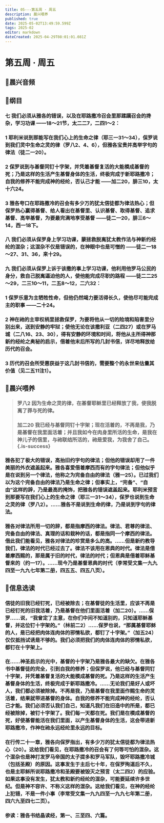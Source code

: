 ```yaml
---
title: 05---第五周 · 周五
description: 晨兴喂养
published: true
date: 2025-05-02T13:49:59.599Z
tags: 2025-02
editor: markdown
dateCreated: 2025-04-29T08:01:01.081Z
---
```


# 第五周 · 周五
## 🎵晨兴音频

## 📖纲目

### 七   我们必须从雅各的错误，以及在耶路撒冷召会里那蹂躏召会的搀杂，学习功课 ——18～21节，太二二7，二四1～2：

### 1   耶利米说到那能写在我们心上的生命之律（耶三一31～34），保罗说到我们灵中生命之灵的律（罗八2、4、6），但雅各宝贵并高举字句的律法（徒二一20）。

### 2   保罗说到与基督同钉十字架，并凭着基督复活的大能模成基督的死；乃是这样的生活产生基督身体的生活，终极完成于新耶路撒冷；自我的修养不能完成神的经纶，否认己才能 ——加二20，腓三10，太十六24。

### 3   雅各夸口在耶路撒冷的召会有多少万的犹太信徒都为律法热心；但保罗热心赢得基督、给人看出在基督里、认识基督、取得基督、追求基督、高举基督，为要最完满地享受基督 ——徒二一20，腓三6～14，西一18下。

### 八   我们必须从保罗身上学习功课，蒙拯救脱离犹太教作法与神新约经纶的混杂；这混杂不仅是错误的，在神眼中也是可憎的 ——徒二一18～27、31、36，来十29。

### 九   我们必须从保罗上诉于该撒的事上学习功课，他利用他罗马公民的身分，救自己脱离逼迫他的人，使他能完成尽职的路程 ——徒二二25～29，二三10～11，二五8～12，二六32：

### 1   保罗乐意为主牺牲性命，但他仍然竭力要活得长久，使他尽可能完成主的职事 ——二十24。

### 2   神在祂的主宰权柄里拯救保罗，为要将他从一切的险境和陷害里分别出来，送到安静的牢狱；使他无论在该撒利亚（二四27）或在罗马城（二八16、23、30），得有安静的环境和时间，将他从主所得神那新约经纶之奥秘的启示，借着他末后所写的几封书信，详尽地释放给历代的召会。

### 3   历代的召会所受惠获益于这几封书信的，需要整个的永世来估量其价值（见二五11注1）。

## 📖晨兴喂养

>### 罗八2    因为生命之灵的律，在基督耶稣里已经释放了我，使我脱离了罪与死的律。
>
>### 加二20    我已经与基督同钉十字架；现在活着的，不再是我，乃是基督在我里面活着；并且我如今在肉身里所活的生命，是我在神儿子的信里，与祂联结所活的，祂是爱我，为我舍了自己。{.is-success}

### 雅各犯了极大的错误，高抬旧约字句的律法；但他的错误却用了一件美丽的外衣遮盖起来。雅各喜爱借着摩西而有的字句律法；但他似乎是在说到另一个律法，他称之为完备自由的律法（雅一25）。已过我们以为这个完备自由的律法乃是生命之律；但事实上，“完备”、“自由”这样的辞，乃是最高的掩饰，把雅各的错误遮盖起来。耶利米预言到那要写在我们心上的生命之律（耶三一31～34），保罗也说到生命之灵的律（罗八2）。……雅各不是说到生命的律，乃是说到字句的律法。

### 雅各对律法所用一切的辞，都是指摩西的律法。律法、君尊的律法、完备自由的律法、真理的话和栽种的话，都是指同一个摩西的律法。借此我们能看见，雅各对律法的珍赏是多么的高。……但是新约教导我们，律法的时代已经过去了。律法不该用在恩典的时代。律法是借着摩西赐的，那是属于旧的时代，律法的时代；但恩典是借着耶稣基督来的（约一17）。……现今乃是基督恩典的时代（李常受文集一九九四至一九九七年第二册，四五五、四五八页）。

## 📖信息选读

### 信徒的旧我已经钉死，已经被除去；在基督徒的生活里，应该不再是已经钉死的旧我活着，乃是基督在他们里面活着（加二20）。……保罗……说，“我曾定了主意，在你们中间不知道别的，只知道耶稣基督，并这位钉十字架的。”（林前二2）……保罗也说，“那属基督耶稣的人，是已经把肉体连肉体的邪情私欲，都钉了十字架。”（加五24）仅仅抵挡试诱是不够的。我们必须把我们的肉体连肉体的邪情私欲，都钉在十字架上。

### 在……神圣启示的光中，基督的十字架乃是雅各最大的缺欠。在雅各书中基督徒的完全，引到自我的修养；但保罗说，他已经与基督同钉十字架，并凭着基督复活的大能模成基督的死。乃是这样的生活产生基督身体的生活，终极完成于新耶路撒冷。……无论我们是好人或坏人，我们都必须被除掉。不再是我，乃是基督在我里面作赐生命的灵活着，结果就带进基督的身体。自我的修养不能完成神的经纶，否认己才能。我们必须否认我们自己，知道凡我们在旧造中的所是，都已经被除掉，被钉十字架了。我们每一天都在死。我们是在模成基督的死，好使基督能活在我们里面，以产生基督身体的生活，这会带进新耶路撒冷，作神在祂永远经纶里永远的目标。

### 在行传二十一章，雅各向保罗指出，有多少万的犹太信徒都为律法热心（20）。这给我们看见，在耶路撒冷的召会有了何等可怕的混杂。这个混杂也是神打发罗马帝国的太子提多和罗马军队，毁坏耶路撒冷城（包括圣殿）的原因。这事发生于主后七十年，在保罗殉道后不久，也是主耶稣所说耶路撒冷和圣殿要被毁灭之预言（太二四2）的应验。如果这事没有发生，犹太教和新约经纶的混杂，可能要延续许多世纪。但是神不容许、不称义这样的混杂。这给我们看见，在神的经纶上犯错，不是一件小事（李常受文集一九九四至一九九七年第二册，四六九至四七二页）。

### 参读：雅各书结晶读经，第一、三至四、六篇。
<!-- Google tag (gtag.js) -->
<script async src="https://www.googletagmanager.com/gtag/js?id=G-1P8709Z16T"></script>
<script>
  window.dataLayer = window.dataLayer || [];
  function gtag(){dataLayer.push(arguments);}
  gtag('js', new Date());

  gtag('config', 'G-1P8709Z16T');
</script>